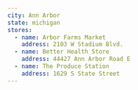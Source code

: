 ```yaml
---
city: Ann Arbor
state: michigan
stores:
  - name: Arbor Farms Market
    address: 2103 W Stadium Blvd.
  - name: Better Health Store
    address: 44427 Ann Arbor Road E
  - name: The Produce Station
    address: 1629 S State Street
---
```

